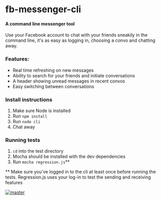 # fb-messenger-cli
#### A command line messenger tool
Use your Facebook account to chat with your friends sneakily in the command line, it's as easy as logging in, choosing a convo and chatting away.

### Features:
* Real time refreshing on new messages
* Ability to search for your friends and initiate conversations
* A header showing unread messages in recent convos
* Easy switching between conversations

### Install instructions
1. Make sure Node is installed
2. Run ``npm install``
3. Run ``node cli``
4. Chat away

### Running tests
1. ``cd`` into the test directory
2. Mocha should be installed with the dev dependencies
3. Run ``mocha regression.js``**

** Make sure you've logged in to the cli at least once before running the tests. Regression.js uses your log-in to test the sending and receiving features

[![master](https://orion.aep.polymtl.ca/~alexrose/spp/tests-current.svg?maxAge=60)]()
